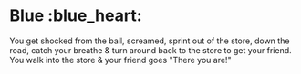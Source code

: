 <h1>Blue :blue_heart:</h1>

<p>You get shocked from the ball, screamed, sprint out of the store, down the road, catch your breathe & turn around back to the store to get your friend. You walk into the store & your friend goes "There you are!"</p>